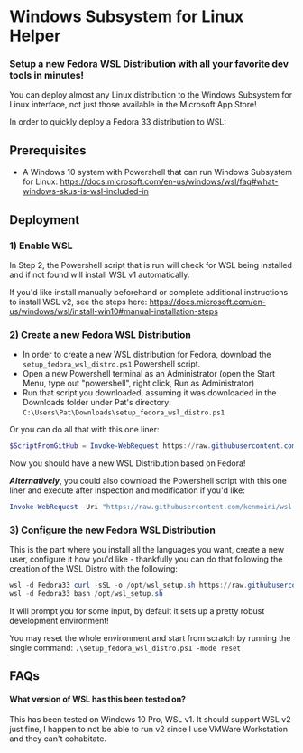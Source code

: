 # Windows Subsystem for Linux Helper
### Setup a new Fedora WSL Distribution with all your favorite dev tools in minutes!

You can deploy almost any Linux distribution to the Windows Subsystem for Linux interface, not just those available in the Microsoft App Store!

In order to quickly deploy a Fedora 33 distribution to WSL:

## Prerequisites

- A Windows 10 system with Powershell that can run Windows Subsystem for Linux: https://docs.microsoft.com/en-us/windows/wsl/faq#what-windows-skus-is-wsl-included-in

## Deployment

### 1) Enable WSL

In Step 2, the Powershell script that is run will check for WSL being installed and if not found will install WSL v1 automatically.

If you'd like install manually beforehand or complete additional instructions to install WSL v2, see the steps here: https://docs.microsoft.com/en-us/windows/wsl/install-win10#manual-installation-steps

### 2) Create a new Fedora WSL Distribution

- In order to create a new WSL distribution for Fedora, download the `setup_fedora_wsl_distro.ps1` Powershell script.
- Open a new Powershell terminal as an Administrator (open the Start Menu, type out "powershell", right click, Run as Administrator)
- Run that script you downloaded, assuming it was downloaded in the Downloads folder under Pat's directory: `C:\Users\Pat\Downloads\setup_fedora_wsl_distro.ps1`

Or you can do all that with this one liner:

```powershell
$ScriptFromGitHub = Invoke-WebRequest https://raw.githubusercontent.com/kenmoini/wsl-helper/main/setup_fedora_wsl_distro.ps1; Invoke-Expression $($ScriptFromGitHub.Content)
```

Now you should have a new WSL Distribution based on Fedora!

***Alternatively***, you could also download the Powershell script with this one liner and execute after inspection and modification if you'd like:

```powershell
Invoke-WebRequest -Uri "https://raw.githubusercontent.com/kenmoini/wsl-helper/main/setup_fedora_wsl_distro.ps1" -OutFile ".\setup_fedora_wsl_distro.ps1"`
```

### 3) Configure the new Fedora WSL Distribution

This is the part where you install all the languages you want, create a new user, configure it how you'd like - thankfully you can do that following the creation of the WSL Distro with the following:

```powershell
wsl -d Fedora33 curl -sSL -o /opt/wsl_setup.sh https://raw.githubusercontent.com/kenmoini/wsl-helper/main/configure_wsl_fedora.sh`
wsl -d Fedora33 bash /opt/wsl_setup.sh
```

It will prompt you for some input, by default it sets up a pretty robust development environment!

You may reset the whole environment and start from scratch by running the single command: `.\setup_fedora_wsl_distro.ps1 -mode reset`

## FAQs

#### What version of WSL has this been tested on?
This has been tested on Windows 10 Pro, WSL v1.  It should support WSL v2 just fine, I happen to not be able to run v2 since I use VMWare Workstation and they can't cohabitate.